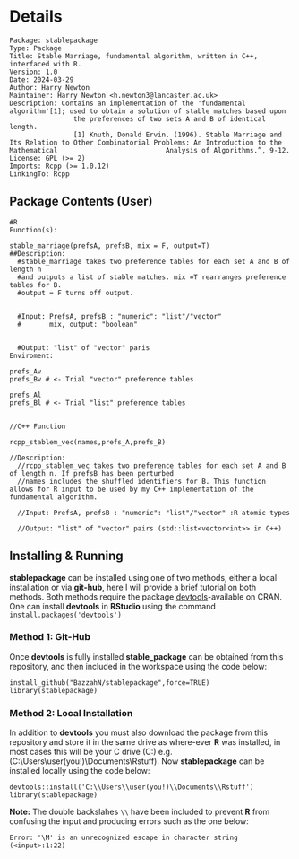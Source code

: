 # Details
```
Package: stablepackage
Type: Package
Title: Stable Marriage, fundamental algorithm, written in C++, interfaced with R.
Version: 1.0
Date: 2024-03-29
Author: Harry Newton
Maintainer: Harry Newton <h.newton3@lancaster.ac.uk>
Description: Contains an implementation of the 'fundamental algorithm'[1]; used to obtain a solution of stable matches based upon
                the preferences of two sets A and B of identical length.
                [1] Knuth, Donald Ervin. (1996). Stable Marriage and Its Relation to Other Combinatorial Problems: An Introduction to the Mathematical                           Analysis of Algorithms.”, 9-12.
License: GPL (>= 2)
Imports: Rcpp (>= 1.0.12)
LinkingTo: Rcpp
```
## Package Contents (User)
```
#R
Function(s):

stable_marriage(prefsA, prefsB, mix = F, output=T)
##Description:
  #stable_marriage takes two preference tables for each set A and B of length n
  #and outputs a list of stable matches. mix =T rearranges preference tables for B.
  #output = F turns off output.
  
  
  #Input: PrefsA, prefsB : "numeric": "list"/"vector"
  #       mix, output: "boolean"
  
  
  #Output: "list" of "vector" paris
Enviroment:

prefs_Av
prefs_Bv # <- Trial "vector" preference tables

prefs_Al 
prefs_Bl # <- Trial "list" preference tables


//C++ Function

rcpp_stablem_vec(names,prefs_A,prefs_B)

//Description:
  //rcpp_stablem_vec takes two preference tables for each set A and B of length n. If prefsB has been perturbed 
  //names includes the shuffled identifiers for B. This function allows for R input to be used by my C++ implementation of the fundamental algorithm.

  //Input: PrefsA, prefsB : "numeric": "list"/"vector" :R atomic types
  
  //Output: "list" of "vector" pairs (std::list<vector<int>> in C++)
```


## Installing & Running

**stablepackage** can be installed using one of two methods, either a local installation or via **git-hub**, here I will provide a brief tutorial on both methods. Both methods require the package [devtools](https://cran.r-project.org/web/packages/devtools/index.html)-available on CRAN. One can install **devtools** in **RStudio** using the command `install.packages('devtools')`

### Method 1: Git-Hub

Once **devtools** is fully installed **stable_package** can be obtained from this repository, and then included in the workspace using the code below:

```
install_github("BazzahN/stablepackage",force=TRUE)
library(stablepackage)
```
### Method 2: Local Installation
In addition to **devtools** you must also download the package from this repository and store it in the same drive as where-ever **R** was installed, in most cases this will be your C drive (C:) e.g. (C:\Users\user(you!)\Documents\Rstuff). 
Now **stablepackage** can be installed locally using the code below:

```
devtools::install('C:\\Users\\user(you!)\\Documents\\Rstuff')
library(stablepackage)
```
**Note:** The double backslahes `\\` have been included to prevent **R** from confusing the input and producing errors such as the one below:
```
Error: '\M' is an unrecognized escape in character string (<input>:1:22)
```
